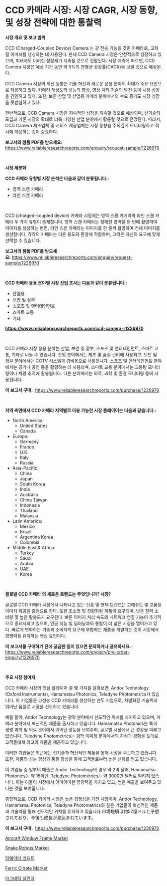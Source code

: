 <p><h1>CCD 카메라 시장: 시장 CAGR, 시장 동향, 및 성장 전략에 대한 통찰력</h1></p><p><strong>시장 개요 및 보고 범위</strong></p>
<p><p>CCD (Charged-Coupled Device) Camera 는 광 전송 기능을 갖춘 카메라로, 고화질 이미지를 생성하는 데 사용된다. 현재 CCD Camera 시장은 안정적으로 성장하고 있으며, 미래에도 이러한 성장세가 지속될 것으로 전망된다. 시장 예측에 따르면, CCD Camera 시장은 예상 기간 동안 약 5%의 연평균 성장률(CAGR)을 보일 것으로 예상된다.</p><p>CCD Camera 시장의 최신 동향은 기술 혁신과 새로운 응용 분야의 확대가 주요 요인으로 작용하고 있다. 카메라 해상도와 성능의 향상, 영상 처리 기술의 발전 등이 시장 성장을 견인하고 있다. 또한, 보안 산업 및 산업용 카메라 분야에서의 수요 증가도 시장 성장을 뒷받침하고 있다.</p><p>전반적으로, CCD Camera 시장은 지속적인 성장을 지속할 것으로 예상되며, 신기술의 도입과 기존 시장의 확대로 더욱 다양한 산업 분야에서 활용될 것으로 전망된다. 따라서, CCD Camera 제조업체 및 서비스 제공업체는 시장 동향을 주의깊게 모니터링하고 적시에 대응하는 것이 중요하다.</p></p>
<p><strong>보고서의 샘플 PDF를 받으세요:</strong> <a href="https://www.reliableresearchreports.com/enquiry/request-sample/1226970">https://www.reliableresearchreports.com/enquiry/request-sample/1226970</a></p>
<p>&nbsp;</p>
<p><strong>시장 세분화</strong></p>
<p><strong>CCD 카메라 유형별 시장 분석은 다음과 같이 분류됩니다.:</strong></p>
<p><ul><li>영역 스캔 카메라</li><li>라인 스캔 카메라</li></ul></p>
<p>&nbsp;</p>
<p><p>CCD (charged-coupled device) 카메라 시장에는 영역 스캔 카메라와 라인 스캔 카메라 두 가지 유형이 존재합니다. 영역 스캔 카메라는 정해진 영역을 한 번에 촬영하여 이미지를 생성하는 반면, 라인 스캔 카메라는 이미지를 한 줄씩 촬영하여 전체 이미지를 생성합니다. 각각의 카메라는 다른 용도와 환경에 적합하며, 고객은 자신의 요구에 맞게 선택할 수 있습니다.</p></p>
<p><strong>보고서의 샘플 PDF를 받으세요:</strong>&nbsp;<a href="https://www.reliableresearchreports.com/enquiry/request-sample/1226970">https://www.reliableresearchreports.com/enquiry/request-sample/1226970</a></p>
<p>&nbsp;</p>
<p><strong> CCD 카메라 응용 분야별 시장 산업 조사는 다음과 같이 분류됩니다.:</strong></p>
<p><ul><li>산업용</li><li>보안 및 정부</li><li>스포츠 및 엔터테인먼트</li><li>스마트 교통</li><li>기타</li></ul></p>
<p><strong><a href="https://www.reliableresearchreports.com/ccd-camera-r1226970">https://www.reliableresearchreports.com/ccd-camera-r1226970</a></strong></p>
<p>&nbsp;</p>
<p><p>CCD 카메라 시장 응용 분야는 산업, 보안 및 정부, 스포츠 및 엔터테인먼트, 스마트 교통, 기타로 나눌 수 있습니다. 산업 분야에서는 제조 및 품질 관리에 사용되고, 보안 및 정부 분야에서는 CCTV 시스템과 경비용으로 사용됩니다. 스포츠 및 엔터테인먼트 분야에서는 경기나 공연 등을 촬영하는 데 사용되며, 스마트 교통 분야에서는 교통량 모니터링이나 차량 추적에 활용됩니다. 다른 분야에서는 의료, 과학 및 환경 모니터링 등에 사용됩니다.</p></p>
<p><strong>이 보고서 구매:</strong>&nbsp; <a href="https://www.reliableresearchreports.com/purchase/1226970">https://www.reliableresearchreports.com/purchase/1226970</a></p>
<p>&nbsp;</p>
<p><strong>지역 측면에서 CCD 카메라 지역별로 이용 가능한 시장 플레이어는 다음과 같습니다.:</strong></p>
<p><ul>
    <li>
        North America:
        <ul>
            <li>United States</li>
            <li>Canada</li>
        </ul>
    </li>
    <li>
        Europe:
        <ul>
            <li>Germany</li>
            <li>France</li>
            <li>U.K.</li>
            <li>Italy</li>
            <li>Russia</li>
        </ul>
    </li>
    <li>
        Asia-Pacific:
        <ul>
            <li>China</li>
            <li>Japan</li>
            <li>South Korea</li>
            <li>India</li>
            <li>Australia</li>
            <li>China Taiwan</li>
            <li>Indonesia</li>
            <li>Thailand</li>
            <li>Malaysia</li>
        </ul>
    </li>
    <li>
        Latin America:
        <ul>
            <li>Mexico</li>
            <li>Brazil</li>
            <li>Argentina Korea</li>
            <li>Colombia</li>
        </ul>
    </li>
    <li>
        Middle East & Africa:
        <ul>
            <li>Turkey</li>
            <li>Saudi</li>
            <li>Arabia</li>
            <li>UAE</li>
            <li>Korea</li>
        </ul>
    </li>
    </ul></p>
<p>&nbsp;</p>
<p><strong>글로벌 CCD 카메라 의 새로운 트렌드는 무엇입니까? 시장?</strong></p>
<p><p>글로벌 CCD 카메라 시장에서 나타나고 있는 신흥 및 현재 트렌드는 고해상도 및 고품질 이미지 제공을 중점으로 한다. 또한 초소형 및 경량화된 제품이 요구되며, 낮은 전력 소비량 및 높은 활용도가 요구된다. 빠른 이미지 처리 속도와 네트워크 연결 기능이 추가적으로 중요시되고 있으며, 인공 지능 및 딥러닝과의 통합이 더 넓은 시장을 열어가고 있다. 빠르게 변화하는 기술과 소비자의 요구에 부합하는 제품을 개발하는 것이 시장에서 경쟁력을 유지하는 핵심 요인이다.</p></p>
<p><strong>이 보고서를 구매하기 전에 궁금한 점이 있으면 문의하거나 공유하세요.</strong>- <a href="https://www.reliableresearchreports.com/enquiry/pre-order-enquiry/1226970">https://www.reliableresearchreports.com/enquiry/pre-order-enquiry/1226970</a></p>
<p>&nbsp;</p>
<p><strong>주요 시장 참여자</strong></p>
<p><p>CCD 카메라 시장의 핵심 플레이어 중 몇 가지를 살펴보면, Andor Technology (Oxford Instruments), Hamamatsu Photonics, Teledyne Photometrics가 있습니다. 이 기업들은 고성능 CCD 카메라를 생산하는 선두 기업으로, 차별화된 기술력과 뛰어난 품질로 시장을 선도하고 있습니다.</p><p>예를 들어, Andor Technology는 광학 분야에서 선도적인 위치를 차지하고 있으며, 카메라 분야에서 혁신적인 제품을 출시하고 있습니다. Hamamatsu Photonics는 특히 생명 과학 및 의료 분야에서 뛰어난 성능을 보여주며, 글로벌 시장에서 큰 성장을 이루고 있습니다. Teledyne Photometrics는 광학 이미징 분야에서의 지식과 경험을 토대로 고객들에게 최고의 제품을 제공하고 있습니다.</p><p>이러한 기업들은 최근에는 신기술과 혁신적인 제품을 통해 시장을 주도하고 있습니다. 또한, 제품의 성능 향상과 품질 향상을 통해 고객들로부터 높은 신뢰를 얻고 있습니다. </p><p>이 기업들 중 일부의 매출은 Andor Technology의 경우 약 2억 달러, Hamamatsu Photonics는 약 15억엔, Teledyne Photometrics는 약 3000만 달러로 알려져 있습니다. 이는 이들이 시장에서 어마어마한 영향력을 가지고 있고, 높은 매출을 보여주고 있다는 것을 보여줍니다.</p><p>종합적으로, CCD 카메라 시장은 높은 경쟁성을 가진 시장이며, Andor Technology, Hamamatsu Photonics, Teledyne Photometrics와 같은 기업들이 혁신적인 제품과 기술력을 통해 선도적인 위치를 유지하고 있습니다.市場規模は約57億ドルと予想されており、今後も成長が見込まれています。</p></p>
<p><strong>이 보고서 구매:</strong>&nbsp;&nbsp;<a href="https://www.reliableresearchreports.com/purchase/1226970">https://www.reliableresearchreports.com/purchase/1226970</a></p>
<p><p><a href="https://woozy-pyroraptor-a1f.notion.site/Aircraft-Window-Frame-Market-Trends-and-Market-Analysis-forecasted-for-period-2024-2031-69ffa0d9ea94427a831138a1178514ec">Aircraft Window Frame Market</a></p><p><a href="https://view.publitas.com/reportprime-1/snake-robots-market-size-and-market-trends-complete-industry-overview-2024-to-2031/">Snake Robots Market</a></p><p><a href="https://medium.com/@howaoole34545/%EB%8D%A4%EC%9B%A8%EC%9D%B4%ED%84%B0-%EB%A6%AC%ED%94%84%ED%8A%B8-%EC%8B%9C%EC%9E%A5-%EC%A0%90%EC%9C%A0%EC%9C%A8-%EC%A7%84%ED%99%94-%EB%B0%8F-%EC%8B%9C%EC%9E%A5-%EC%84%B1%EC%9E%A5-%EB%8F%99%ED%96%A5-2024-2031-a6881f917297">덤웨이터 리프트</a></p><p><a href="https://issuu.com/reportprime-2/docs/ferric-citrate-market-size-2030.pptx">Ferric Citrate Market</a></p><p><a href="https://github.com/hxzi07639916/Market-Research-Report-List-1/blob/main/846657527408.md">마그네틱 실린더</a></p></p>